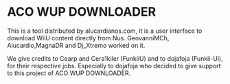 # ACO WUP DOWNLOADER
This is a tool distributed by alucardianos.com, it is a user interface to download WiiU content directly from Nus. GeovanniMCh, 
Alucardio,MagnaDR and Dj_Xtremo worked on it.

We give credits to Cearp and Cera1kiler (FunkiiU) and to dojafoja (Funkii-Ui), for their respective jobs.
Especially to dojafoja who decided to give support to this project of ACO WUP DOWNLOADER.
